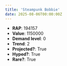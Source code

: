 ```yaml
---
title: 'Steampunk Bobbie'
date: 2025-08-06T00:00:00Z
---
```

- **RAP**: 194157
- **Value**: 1150000
- **Demand level**: 0
- **Trend**: 2
- **Projected?**: True
- **Hyped?**: True
- **Rare?**: True
